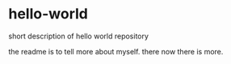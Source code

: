 # hello-world
short description of hello world repository

the readme is to tell more about myself. there now there is more. 
